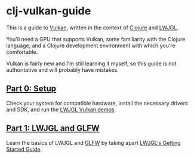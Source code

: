 # clj-vulkan-guide

This is a guide to [Vulkan], written in the context of [Clojure] and [LWJGL].

You'll need a GPU that supports Vulkan, some familiarity with the Clojure
language, and a Clojure development environment with which you're comfortable.

Vulkan is fairly new and I'm still learning it myself, so this guide is not
authoritative and will probably have mistakes.

## [Part 0: Setup][part 0]

Check your system for compatible hardware, install the necessary drivers and
SDK, and run the [LWJGL Vulkan demos][demos].

## [Part 1: LWJGL and GLFW][part 1]

Learn the basics of LWJGL and [GLFW] by taking apart
[LWJGL's Getting Started Guide][guide].

[clojure]: http://clojure.org/
[demos]: https://github.com/LWJGL/lwjgl3-demos/tree/master/src/org/lwjgl/demo/vulkan
[glfw]: http://www.glfw.org/
[guide]: https://www.lwjgl.org/guide
[lwjgl]: https://www.lwjgl.org/
[part 0]: doc/part0.md
[part 1]: doc/part1.md
[vulkan]: https://www.khronos.org/vulkan/
